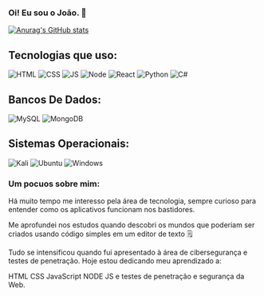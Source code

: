 ### Oi! Eu sou o João. 👋

[![Anurag's GitHub stats](https://github-readme-stats.vercel.app/api?username=JotaPe-Ventura&theme=dracula)](https://github.com/JotaPe-Ventura/)

## Tecnologias que uso:

![HTML](https://img.shields.io/badge/HTML5-E34F26?style=for-the-badge&logo=html5&logoColor=white)
![CSS](https://img.shields.io/badge/CSS3-1572B6?style=for-the-badge&logo=css3&logoColor=whitee)
![JS](https://img.shields.io/badge/JavaScript-F7DF1E?style=for-the-badge&logo=javascript&logoColor=black)
![Node](https://img.shields.io/badge/Node.js-43853D?style=for-the-badge&logo=node.js&logoColor=white)
![React](https://img.shields.io/badge/React-20232A?style=for-the-badge&logo=react&logoColor=61DAFB)
![Python](https://img.shields.io/badge/Python-14354C?style=for-the-badge&logo=python&logoColor=white)
![C#](https://img.shields.io/badge/C%23-239120?style=for-the-badge&logo=c-sharp&logoColor=white)

## Bancos De Dados:
![MySQL](https://img.shields.io/badge/MySQL-00000F?style=for-the-badge&logo=mysql&logoColor=white)
![MongoDB](https://img.shields.io/badge/MongoDB-4EA94B?style=for-the-badge&logo=mongodb&logoColor=white)

## Sistemas Operacionais:
![Kali](https://img.shields.io/badge/Kali_Linux-557C94?style=for-the-badge&logo=kali-linux&logoColor=white)
![Ubuntu](https://img.shields.io/badge/Ubuntu-E95420?style=for-the-badge&logo=ubuntu&logoColor=white)
![Windows](https://img.shields.io/badge/Windows-0078D6?style=for-the-badge&logo=windows&logoColor=white)

### Um pocuos sobre  mim: 
Há muito tempo me interesso pela área de tecnologia, sempre curioso para entender como os aplicativos funcionam nos bastidores.

Me aprofundei nos estudos quando descobri os mundos que poderiam ser criados usando código simples em um editor de texto 🗒️

Tudo se intensificou quando fui apresentado à área de cibersegurança e testes de penetração. Hoje estou dedicando meu aprendizado a:

HTML CSS JavaScript NODE JS e testes de penetração e segurança da Web.
